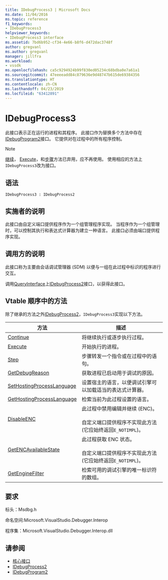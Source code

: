 ```yaml
---
title: IDebugProcess3 | Microsoft Docs
ms.date: 11/04/2016
ms.topic: reference
f1_keywords:
- IDebugProcess3
helpviewer_keywords:
- IDebugProcess3 interface
ms.assetid: 7bd6b952-cf34-4e66-b8f6-d472dac3748f
author: gregvanl
ms.author: gregvanl
manager: jillfra
ms.workload:
- vssdk
ms.openlocfilehash: ca5c9294924b99f830ed05234c68bdba0e7a61a1
ms.sourcegitcommit: 47eeeeadd84c879636e9d48747b615de69384356
ms.translationtype: HT
ms.contentlocale: zh-CN
ms.lasthandoff: 04/23/2019
ms.locfileid: "63412891"
---
```

# <a name="idebugprocess3"></a>IDebugProcess3
此接口表示正在运行的进程和其程序。 此接口作为替换多个方法中存在[IDebugProgram2](../../../extensibility/debugger/reference/idebugprogram2.md)接口。 它提供对在过程中的所有程序控制。

> [!NOTE]
> [继续](../../../extensibility/debugger/reference/idebugprogram2-continue.md)， [Execute](../../../extensibility/debugger/reference/idebugprogram2-execute.md)，和[步骤](../../../extensibility/debugger/reference/idebugprogram2-step.md)方法已弃用，应不再使用。 使用相应的方法上`IDebugProcess3`改为接口。

## <a name="syntax"></a>语法

```
IDebugProcess3 : IDebugProcess2
```

## <a name="notes-for-implementers"></a>实施者的说明
 此接口由自定义端口提供程序作为一个组管理程序实现。 当程序作为一个组管理时，可以控制其执行和表达式计算器为建立一种语言。 此接口必须由端口提供程序实现。

## <a name="notes-for-callers"></a>调用方的说明
 此接口称为主要由会话调试管理器 (SDM) 以便与一组在此过程中标识的程序进行交互。

 调用[QueryInterface](/cpp/atl/queryinterface)上[IDebugProcess2](../../../extensibility/debugger/reference/idebugprocess2.md)接口，以获得此接口。

## <a name="methods-in-vtable-order"></a>Vtable 顺序中的方法
 除了继承的方法之外[IDebugProcess2](../../../extensibility/debugger/reference/idebugprocess2.md)，`IDebugProcess3`实现以下方法。

|方法|描述|
|------------|-----------------|
|[Continue](../../../extensibility/debugger/reference/idebugprocess3-continue.md)|将继续执行或逐步执行过程。|
|[Execute](../../../extensibility/debugger/reference/idebugprocess3-execute.md)|开始执行的进程。|
|[Step](../../../extensibility/debugger/reference/idebugprocess3-step.md)|步骤转发一个指令或在过程中的语句。|
|[GetDebugReason](../../../extensibility/debugger/reference/idebugprocess3-getdebugreason.md)|获取进程已启动用于调试的原因。|
|[SetHostingProcessLanguage](../../../extensibility/debugger/reference/idebugprocess3-sethostingprocesslanguage.md)|设置宿主的语言，以便调试引擎可以加载适当的表达式计算器。|
|[GetHostingProcessLanguage](../../../extensibility/debugger/reference/idebugprocess3-gethostingprocesslanguage.md)|检索当前为此过程设置的语言。|
|[DisableENC](../../../extensibility/debugger/reference/idebugprocess3-disableenc.md)|此过程中禁用编辑并继续 (ENC)。<br /><br /> 自定义端口提供程序不实现此方法 (它应始终返回`E_NOTIMPL`)。|
|[GetENCAvailableState](../../../extensibility/debugger/reference/idebugprocess3-getencavailablestate.md)|此过程获取 ENC 状态。<br /><br /> 自定义端口提供程序不实现此方法 (它应始终返回`E_NOTIMPL`)。|
|[GetEngineFilter](../../../extensibility/debugger/reference/idebugprocess3-getenginefilter.md)|检索可用的调试引擎的唯一标识符的数组。|

## <a name="requirements"></a>要求
 标头：Msdbg.h

 命名空间:Microsoft.VisualStudio.Debugger.Interop

 程序集：Microsoft.VisualStudio.Debugger.Interop.dll

## <a name="see-also"></a>请参阅
- [核心接口](../../../extensibility/debugger/reference/core-interfaces.md)
- [IDebugProcess2](../../../extensibility/debugger/reference/idebugprocess2.md)
- [IDebugProgram2](../../../extensibility/debugger/reference/idebugprogram2.md)